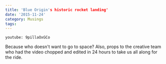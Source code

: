 ```yaml
---
title: 'Blue Origin's historic rocket landing'
date: '2015-11-24'
category: Musings
tags:
---
```

`youtube: 9pillaOxGCo`

 Because who doesn't want to go to space? Also, props to the creative team who had the video chopped and edited in 24 hours to take us all along for the ride.